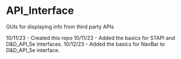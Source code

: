# API_Interface
GUIs for displaying info from third party APIs

10/11/23 - Created this repo 
10/11/23 - Added the basics for STAPI and D&D_API_5e interfaces.
10/12/23 - Added the basics for NavBar to D&D_API_5e interface.